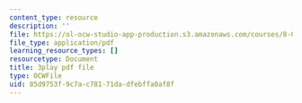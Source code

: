 ```yaml
---
content_type: resource
description: ''
file: https://ol-ocw-studio-app-production.s3.amazonaws.com/courses/8-01sc-classical-mechanics-fall-2016/85d9753f9c7ac78171dadfebffa0af8f_S9_Oe51XkVY.pdf
file_type: application/pdf
learning_resource_types: []
resourcetype: Document
title: 3play pdf file
type: OCWFile
uid: 85d9753f-9c7a-c781-71da-dfebffa0af8f
---
```

